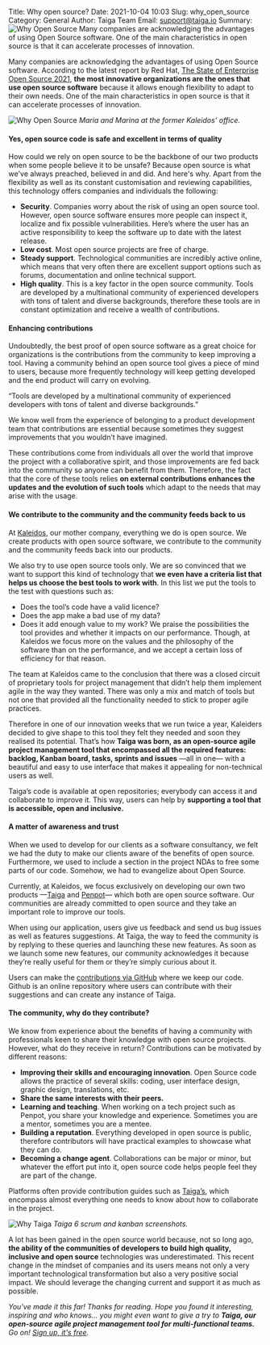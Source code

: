 Title: Why open source?
Date: 2021-10-04 10:03
Slug: why_open_source
Category: General
Author: Taiga Team
Email: support@taiga.io
Summary: ![Why Open Source](/images/2021-10-04_why_open_source/2021-10-04_Kaleiders_Why_Open_Source.jpg) Many companies are acknowledging the advantages of using Open Source software. One of the main characteristics in open source is that it can accelerate processes of innovation. 


Many companies are acknowledging the advantages of using Open Source software. According to the latest report by Red Hat, [The State of Enterprise Open Source 2021](https://www.redhat.com/rhdc/managed-files/rh-enterprise-open-source-report-f27565-202101-en.pdf),   **the most innovative organizations are the ones that use open source software** because it allows enough flexibility to adapt to their own needs. One of the main characteristics in open source is that it can accelerate processes of innovation. 
 
![Why Open Source](/images/2021-10-04_why_open_source/2021-10-04_Kaleiders_Why_Open_Source.jpg)
*Maria and Marina at the former Kaleidos' office.*

#### **Yes, open source code is safe and excellent in terms of quality**
How could we rely on open source to be the backbone of our two products when some people believe it to be unsafe? Because open source is what we've always preached, believed in and did. And here's why. Apart from the flexibility as well as its constant customisation and reviewing capabilities, this technology offers companies and individuals the following: 


- **Security**. Companies worry about the risk of using an open source tool. However, open source software ensures more people can inspect it, localize and fix possible vulnerabilities. Here’s where the user has an active responsibility to keep the software up to date with the latest release.
- **Low cost**. Most open source projects are free of charge.
- **Steady support**. Technological communities are incredibly active online, which means that very often there are excellent support options such as forums, documentation and online technical support.  
- **High quality**. This is a key factor in the open source community. Tools are developed by a multinational community of experienced developers with tons of talent and diverse backgrounds, therefore these tools are in constant optimization and receive a wealth of contributions. 
 

#### **Enhancing contributions**
Undoubtedly, the best proof of open source software as a great choice for organizations is the contributions from the community to keep improving a tool. Having a community behind an open source tool gives a piece of mind to users, because more frequently technology will keep getting developed and the end product will carry on evolving. 

“Tools are developed by a multinational community of experienced developers with tons of talent and diverse backgrounds.”

We know well from the experience of belonging to a product development team that contributions are essential because sometimes they suggest improvements that you wouldn’t have imagined. 

These contributions come from individuals all over the world that improve the project with a collaborative spirit, and those improvements are fed back into the community so anyone can benefit from them. Therefore, the fact that the core of these tools relies **on external contributions enhances the updates and the evolution of such tools** which adapt to the needs that may arise with the usage. 


#### **We contribute to the community and the community feeds back to us**
At [Kaleidos](https://kaleidos.net/), our mother company, everything we do is open source. We create products with open source software, we contribute to the community and the community feeds back into our products. 

We also try to use open source tools only. We are so convinced that we want to support this kind of technology that **we even have a criteria list that helps us choose the best tools to work with**. In this list we put the tools to the test with questions such as: 

- Does the tool’s code have a valid licence?  
- Does the app make a bad use of my data? 
- Does it add enough value to my work? We praise the possibilities the tool provides and whether it impacts on our performance. Though, at Kaleidos we focus more on the values and the philosophy of the software than on the performance, and we accept a certain loss of efficiency for that reason. 

The team at Kaleidos came to the conclusion that there was a closed circuit of proprietary tools for project management that didn’t help them implement agile in the way they wanted. There was only a mix and match of tools but not one that provided all the functionality needed to stick to proper agile practices. 

Therefore in one of our innovation weeks that we run twice a year, Kaleiders decided to give shape to this tool they felt they needed and soon they realised its potential. That’s how **Taiga was born, as an open-source agile project management tool that encompassed all the required features: backlog, Kanban board, tasks, sprints and issues** —all in one— with a beautiful and easy to use interface that makes it appealing for non-technical users as well.  

Taiga’s code is available at open repositories; everybody can access it and collaborate to improve it. This way, users can help by **supporting a tool that is accessible, open and inclusive.**


#### **A matter of awareness and trust**
When we used to develop for our clients as a software consultancy, we felt we had the duty to make our clients aware of the benefits of open source. Furthermore, we used to include a section in the project NDAs to free some parts of our code. Somehow, we had to evangelize about Open Source.

Currently, at Kaleidos, we focus exclusively on developing our own two products —[Taiga](https://www.taiga.io/) and [Penpot](https://penpot.app/)— which both are open source software. Our communities are already committed  to open source and they take an important role to improve our tools. 

When using our application, users give us feedback and send us bug issues as well as features suggestions. At Taiga, the way to feed the community is by replying to these queries and launching these new features. As soon as we launch some new features, our community acknowledges it because they’re really useful for them or they’re simply curious about it. 

Users can make the [contributions via GitHub](https://github.com/kaleidos-ventures) where we keep our code. Github is an online repository where users can contribute with their suggestions and can create any instance of Taiga. 


#### **The community, why do they contribute?**
We know from experience about the benefits of having a community with professionals keen to share their knowledge with open source projects. However, what do they receive in return? Contributions can be motivated by different reasons: 

- **Improving their skills and encouraging innovation**. Open Source code allows the practice of several skills: coding, user interface design, graphic design, translations, etc. 
- **Share the same interests with their peers.**
- **Learning and teaching**. When working on a tech project such as Penpot, you share your knowledge and experience. Sometimes you are a mentor, sometimes you are a mentee. 
- **Building a reputation**. Everything developed in open source is public, therefore contributors will have practical examples to showcase what they can do. 
- **Becoming a change agent**. Collaborations can be major or minor, but whatever the effort put into it, open source code helps people feel they are part of the change. 
 
Platforms often provide contribution guides such as [Taiga’s](https://resources.taiga.io/extend/how-can-i-contribute/), which encompass almost everything one needs to know about how to collaborate in the project. 


 ![Why Taiga](/images/2021-10-04_why_open_source/2021-10-04_whytaiga.jpg)
 *Taiga 6 scrum and kanban screenshots.*

 A lot has been gained in the open source world because, not so long ago, **the ability of the communities of developers to build high quality, inclusive and open source** technologies was underestimated. This recent change in the mindset of companies and its users means not only a very important technological transformation but also a very positive social impact.  We should leverage the changing current and support it as much as possible. 




*You've made it this far! Thanks for reading. Hope you found it interesting, inspiring and who knows... you might even want to give a try to **Taiga, our open-source agile project management tool for multi-functional teams.** Go on! [Sign up, it's free](https://www.taiga.io/trialsignup?hash=f6fa9611a80496b63b12aa088dfbeccb&landing_source=homepage&IP=47.62.83.165&_landing_hash=b192ae461649b7e7d078&_landing_version=dqQNy1W.4XjBO.2AL8o6cG2CgN5Vxjy4).*